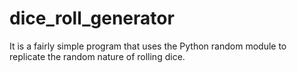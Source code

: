 # dice_roll_generator
It is a fairly simple program that uses the Python random module to replicate the random nature of rolling dice.
